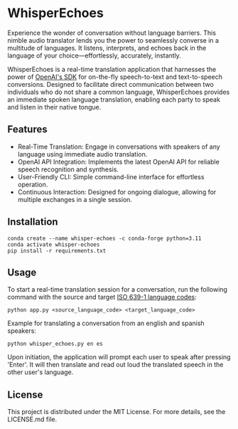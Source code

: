 # WhisperEchoes
Experience the wonder of conversation without language barriers. This nimble audio translator lends you the power to seamlessly converse in a multitude of languages. It listens, interprets, and echoes back in the language of your choice—effortlessly, accurately, instantly.

WhisperEchoes is a real-time translation application that harnesses the power of [OpenAI's SDK](https://platform.openai.com/docs/overview) for on-the-fly speech-to-text and text-to-speech conversions. Designed to facilitate direct communication between two individuals who do not share a common language, WhisperEchoes provides an immediate spoken language translation, enabling each party to speak and listen in their native tongue.

## Features
- Real-Time Translation: Engage in conversations with speakers of any language using immediate audio translation.
- OpenAI API Integration: Implements the latest OpenAI API for reliable speech recognition and synthesis.
- User-Friendly CLI: Simple command-line interface for effortless operation.
- Continuous Interaction: Designed for ongoing dialogue, allowing for multiple exchanges in a single session.

## Installation

```
conda create --name whisper-echoes -c conda-forge python=3.11
conda activate whisper-echoes
pip install -r requirements.txt
```

## Usage
To start a real-time translation session for a conversation, run the following command with the source and target [ISO 639-1 language codes](https://en.wikipedia.org/wiki/List_of_ISO_639-1_codes):

```
python app.py <source_language_code> <target_language_code>
```

Example for translating a conversation from an english and spanish speakers:

```
python whisper_echoes.py en es
```

Upon initiation, the application will prompt each user to speak after pressing 'Enter'. It will then translate and read out loud the translated speech in the other user's language.

## License
This project is distributed under the MIT License. For more details, see the LICENSE.md file.